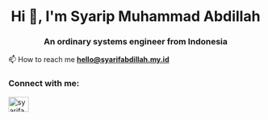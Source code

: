 <h1 align="center">Hi 👋, I'm Syarip Muhammad Abdillah</h1>
<h3 align="center">An ordinary systems engineer from Indonesia</h3>

📫 How to reach me **hello@syarifabdillah.my.id**

<h3 align="left">Connect with me:</h3>
<p align="left">
<a href="https://linkedin.com/in/syarifabdillah13" target="blank"><img align="center" src="https://raw.githubusercontent.com/rahuldkjain/github-profile-readme-generator/master/src/images/icons/Social/linked-in-alt.svg" alt="syarifabdillah13" height="30" width="40" /></a>
</p>
